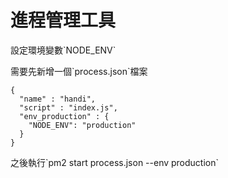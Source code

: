 # 進程管理工具



設定環境變數\`NODE\_ENV\`

需要先新增一個\`process.json\`檔案

```
{
  "name" : "handi",
  "script" : "index.js",
  "env_production" : {
    "NODE_ENV": "production"
  }
}
```

之後執行\`pm2 start process.json --env production\`

